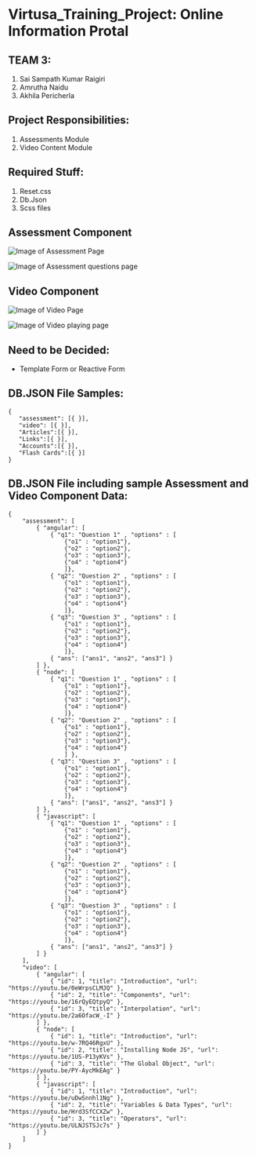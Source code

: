# Virtusa_Training_Project: Online Information Protal

## TEAM 3:
 1. Sai Sampath Kumar Raigiri
 2. Amrutha Naidu
 3. Akhila Pericherla

## Project Responsibilities:
 1. Assessments Module
 2. Video Content Module

## Required Stuff:
 1. Reset.css
 2. Db.Json
 3. Scss files  
  
## Assessment Component

![Image of Assessment Page](https://github.com/saisampathkumar/Virtusa_Training_Project/blob/master/Assessment.png)

![Image of Assessment questions page](https://github.com/saisampathkumar/Virtusa_Training_Project/blob/master/Assessment%20questions%20sample.png)

## Video Component

![Image of Video Page](https://github.com/saisampathkumar/Virtusa_Training_Project/blob/master/Video.png)

![Image of Video playing page](https://github.com/saisampathkumar/Virtusa_Training_Project/blob/master/Video.png)

## Need to be Decided:
- Template Form or Reactive Form

## DB.JSON File Samples:
 ```
 {
    "assessment": [{ }],
    "video": [{ }],
    "Articles":[{ }],
    "Links":[{ }],
    "Accounts":[{ }],
    "Flash Cards":[{ }]
}
```

## DB.JSON File including sample Assessment and Video Component Data:

```
{
    "assessment": [
        { "angular": [
            { "q1": "Question 1" , "options" : [
                {"o1" : "option1"},
                {"o2" : "option2"},
                {"o3" : "option3"},
                {"o4" : "option4"}
                ]},
            { "q2": "Question 2" , "options" : [
                {"o1" : "option1"},
                {"o2" : "option2"},
                {"o3" : "option3"},
                {"o4" : "option4"}
                ]}, 
            { "q3": "Question 3" , "options" : [
                {"o1" : "option1"},
                {"o2" : "option2"},
                {"o3" : "option3"},
                {"o4" : "option4"}
                ]},
            { "ans": ["ans1", "ans2", "ans3"] }
        ] },
        { "node": [
            { "q1": "Question 1" , "options" : [
                {"o1" : "option1"},
                {"o2" : "option2"},
                {"o3" : "option3"},
                {"o4" : "option4"}
                ]},
            { "q2": "Question 2" , "options" : [
                {"o1" : "option1"},
                {"o2" : "option2"},
                {"o3" : "option3"},
                {"o4" : "option4"}
                ] },
            { "q3": "Question 3" , "options" : [
                {"o1" : "option1"},
                {"o2" : "option2"},
                {"o3" : "option3"},
                {"o4" : "option4"}
                ]},
            { "ans": ["ans1", "ans2", "ans3"] }
        ] },
        { "javascript": [
            { "q1": "Question 1" , "options" : [
                {"o1" : "option1"},
                {"o2" : "option2"},
                {"o3" : "option3"},
                {"o4" : "option4"}
                ]},
            { "q2": "Question 2" , "options" : [
                {"o1" : "option1"},
                {"o2" : "option2"},
                {"o3" : "option3"},
                {"o4" : "option4"}
                ]},
            { "q3": "Question 3" , "options" : [
                {"o1" : "option1"},
                {"o2" : "option2"},
                {"o3" : "option3"},
                {"o4" : "option4"}
                ]},
            { "ans": ["ans1", "ans2", "ans3"] }
        ] }
    ],
    "video": [
        { "angular": [
            { "id": 1, "title": "Introduction", "url": "https://youtu.be/0eWrpsCLMJQ" },
            { "id": 2, "title": "Components", "url": "https://youtu.be/16rQyEQtpyQ" },
            { "id": 3, "title": "Interpolation", "url": "https://youtu.be/2a6OfacW_-I" }
        ] },
        { "node": [
            { "id": 1, "title": "Introduction", "url": "https://youtu.be/w-7RQ46RgxU" },
            { "id": 2, "title": "Installing Node JS", "url": "https://youtu.be/1US-P13yKVs" },
            { "id": 3, "title": "The Global Object", "url": "https://youtu.be/PY-AycMkEAg" }
        ] },
        { "javascript": [
            { "id": 1, "title": "Introduction", "url": "https://youtu.be/uDwSnnhl1Ng" },
            { "id": 2, "title": "Variables & Data Types", "url": "https://youtu.be/Hrd3SfCCXZw" },
            { "id": 3, "title": "Operators", "url": "https://youtu.be/ULNJSTSJc7s" }
        ] }
    ]
}
```


